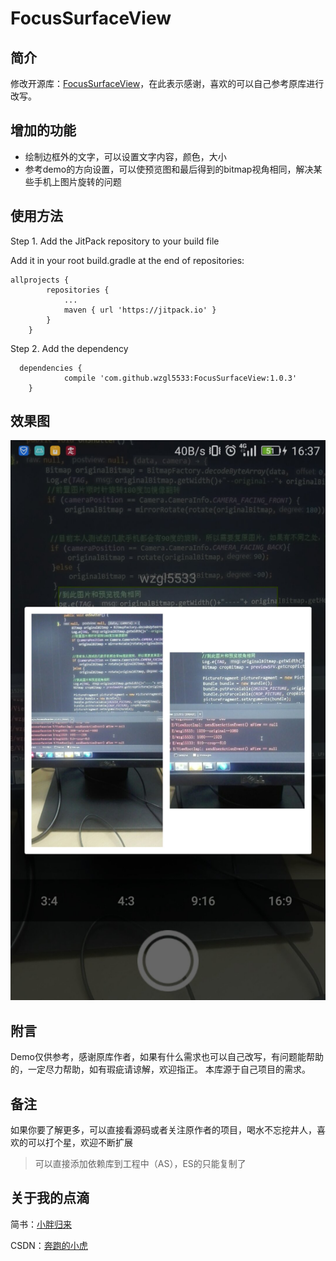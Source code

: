 # FocusSurfaceView

## 简介
修改开源库：[FocusSurfaceView](https://github.com/dongjunkun/DropDownMenu)，在此表示感谢，喜欢的可以自己参考原库进行改写。

## 增加的功能
* 绘制边框外的文字，可以设置文字内容，颜色，大小
* 参考demo的方向设置，可以使预览图和最后得到的bitmap视角相同，解决某些手机上图片旋转的问题

## 使用方法

Step 1. Add the JitPack repository to your build file

Add it in your root build.gradle at the end of repositories:
```
allprojects {
		repositories {
			...
			maven { url 'https://jitpack.io' }
		}
	}
```
  Step 2. Add the dependency
```
  dependencies {
	        compile 'com.github.wzgl5533:FocusSurfaceView:1.0.3'
	}
```
   
 ## 效果图
![wzgl_demo](https://github.com/wzgl5533/FocusSurfaceView/blob/master/screenshots/wzgl_demo.jpg)


## 附言

Demo仅供参考，感谢原库作者，如果有什么需求也可以自己改写，有问题能帮助的，一定尽力帮助，如有瑕疵请谅解，欢迎指正。
本库源于自己项目的需求。

## 备注
如果你要了解更多，可以直接看源码或者关注原作者的项目，喝水不忘挖井人，喜欢的可以打个星，欢迎不断扩展
> 可以直接添加依赖库到工程中（AS），ES的只能复制了

## 关于我的点滴

简书：[小胖归来](http://www.jianshu.com/p/0a313554364b)

CSDN：[奔跑的小虎](http://blog.csdn.net/wzgl708937822)
